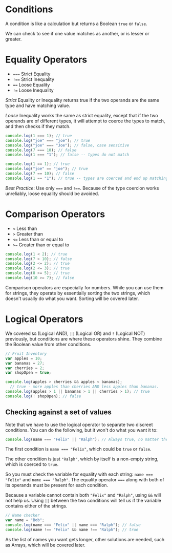 # Conditions

A condition is like a calculation but returns a Boolean `true` or `false`.

We can check to see if one value matches as another, or is lesser or greater.

# Equality Operators

* `===` Strict Equality
* `!==` Strict Inequality
* `==` Loose Equality
* `!=` Loose Inequality

*Strict* Equality or Inequality returns true if the two operands are the same type and have matching value.

*Loose* Inequality works the same as strict equality, except that if the two operands are of different types, it will attempt to coerce the types to match, and then checks if they match.

```js
console.log(1 === 1); // true
console.log("joe" === "joe"); // true
console.log("joe" === "Joe"); // false, case sensitive
console.log(7 === 10); // false
console.log(1 === "1"); // false -- types do not match

console.log(1 == 1); // true
console.log("joe" == "joe"); // true
console.log(7 == 10); // false
console.log(1 == "1"); // true -- types are coerced and end up matching
```

*Best Practice*: Use only `===` and `!==`. Because of the type coercion works unreliably, loose equality should be avoided.

# Comparison Operators

* `<` Less than
* `>` Greater than
* `<=` Less than or equal to
* `>=` Greater than or equal to

```js
console.log(1 < 2); // true
console.log(7 > 10); // false
console.log(2 <= 2); // true
console.log(2 <= 3); // true
console.log(8 >= 5); // true
console.log(10 >= 7); // false
```

Comparison operators are especially for numbers. While you can use them for strings, they operate by essentially sorting the two strings, which doesn't usually do what you want. Sorting will be covered later.

# Logical Operators

We covered `&&` (Logical AND), `||` (Logical OR) and `!` (Logical NOT) previously, but conditions are where these operators shine. They combine the Boolean value from other conditions.

```js
// Fruit Inventory
var apples = 10;
var bananas = 27;
var cherries = 2;
var shopOpen = true;

console.log(apples > cherries && apples < bananas);
  // true - more apples than cherries AND less apples than bananas.
console.log(apples > 1 || bananas > 1 || cherries > 1); // true
console.log(! shopOpen); // false
```

## Checking against a set of values

Note that we have to use the logical operator to separate two discreet conditions. You can do the following, but it won't do what you want it to:
```js
console.log(name === "Felix" || "Ralph"); // Always true, no matter the value in name.
```
The first condition is `name === "Felix"`, which could be `true` or `false`.

The other condition is just `"Ralph"`, which by itself is a non-empty string, which is coerced to `true`.

So you must check the variable for equality with each string: `name === "Felix"` and `name === "Ralph"`. The equality operator `===` along with both of its operands must be present for each condition.

Because a variable cannot contain both `"Felix"` and `"Ralph"`, using `&&` will not help us. Using `||` between the two conditions will tell us if the variable contains either of the strings.

```js
// Name checker
var name = "Bob";
console.log(name === "Felix" || name === "Ralph"); // false
console.log(name !== "Felix" && name !== "Ralph"); // true
```

As the list of names you want gets longer, other solutions are needed, such as Arrays, which will be covered later.
